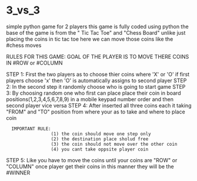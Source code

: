 # 3_vs_3
simple python game for 2 players 
this game is fully coded using python 
the base of the game is from the " Tic Tac Toe" and "Chess Board"
unlike just placing the coins in  tic tac toe here we can move those coins like the #chess  moves

RULES FOR THIS GAME:
      GOAL OF THE PLAYER IS TO MOVE THERE COINS IN #ROW or #COLUMN

STEP 1:
      First the two players as to choose thier coins where 'X'  or 'O'  if first players choose 'x' then 'O' is automatically assigns to second player
STEP 2:
      In the second step it randomly choose who is going to start game
STEP 3:
      By choosing random one who first can place place their coin in board positions(1,2,3,4,5,6,7,8,9) in a mobile keypad  number order and then second player vice versa
STEP 4:
      After inserted all three coins each it taking "FROM"  and   "TO" position from where your as to take and where to place coin
      
      IMPORTANT RULE:
                     (1) the coin should move one step only
                     (2) the destination place sholud free
                     (3) the coin should not move over the other coin
                     (4) you cant take oppsite player coin
STEP 5:
     Like you have to move the coins until your coins are "ROW" or "COLUMN" once player get their coins in this manner they will be the #WINNER
